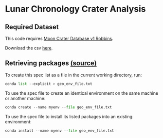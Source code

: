 # Lunar Chronology Crater Analysis

## Required Dataset

This code requires [Moon Crater Database v1 Robbins](https://astrogeology.usgs.gov/search/map/Moon/Research/Craters/lunar_crater_database_robbins_2018).

Download the csv [here](https://pdsimage2.wr.usgs.gov/Individual_Investigations/moon_lro.kaguya_multi_craterdatabase_robbins_2018/data/lunar_crater_database_robbins_2018.csv).

## Retrieving packages [(source)](https://docs.conda.io/projects/conda/en/latest/user-guide/tasks/manage-environments.html#building-identical-conda-environments)

To create this spec list as a file in the current working directory, run:

``` PYTHON
conda list --explicit > geo_env_file.txt
```

To use the spec file to create an identical environment on the same machine or another machine:

``` PYTHON
conda create --name myenv --file geo_env_file.txt
```

To use the spec file to install its listed packages into an existing environment:

``` PYTHON
conda install --name myenv --file geo_env_file.txt
```
